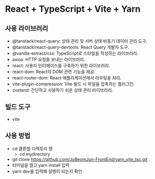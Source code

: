 # React + TypeScript + Vite + Yarn

## 사용 라이브러리

- @tanstack/react-query: 상태 관리 및 서버 상태 비동기 데이터 관리 도구.
- @tanstack/react-query-devtools: React Query 개발자 도구.
- @vanilla-extract/css: TypeScript로 스타일을 작성하는 라이브러리.
- axios: HTTP 요청을 보내는 라이브러리.
- react: 사용자 인터페이스를 구축하기 위한 라이브러리.
- react-dom: React의 DOM 관련 기능을 제공.
- react-router-dom: React 애플리케이션에서 라우팅을 처리.
- vite-plugin-compression: Vite 빌드 시 파일을 압축하는 플러그인.
- zustand: 간단하고 사용하기 쉬운 상태 관리 라이브러리.

## 빌드 도구

- vite

## 사용 방법

- cd 클론할 디렉토리 명
  - cd mydirectory
- git clone https://github.com/JoBeomJun-FrontEnd/yarn_vite_tsc.git .
- 터미널을 열고 yarn install 입력
- yarn dev를 입력해 실행이 되는지 확인
